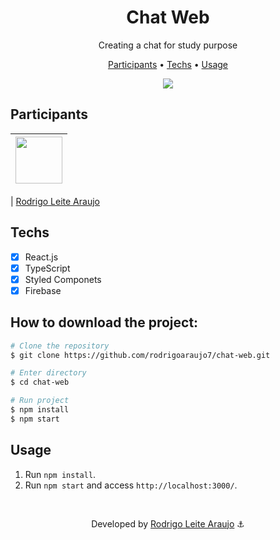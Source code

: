 ﻿<h1 align="center">
  Chat Web
</h1>

<p align="center">
  Creating a chat for study purpose
</p>

<p align="center">
  <a href="#participants">Participants</a> •
  <a href="#techs">Techs</a> •
  <a href="#usage">Usage</a>
</p>

<div align="center">
  <img src="https://i.giphy.com/media/v1.Y2lkPTc5MGI3NjExdWR2c2kyYXpleTFzcXdkbml1OGpzbzR5cXB5ZWFhM2p6Z210cDJsNyZlcD12MV9pbnRlcm5hbF9naWZfYnlfaWQmY3Q9Zw/NjKvYRpEPl5Q5IOzyM/giphy.gif" />
</div>

## Participants

| [<img src="https://avatars.githubusercontent.com/rodrigoaraujo7" width="75px;"/>](https://github.com/rodrigoaraujo7) |
| :------------------------------------------------------------------------------------------------------------------: |

| [Rodrigo Leite Araujo](https://github.com/rodrigoaraujo7)

## Techs

- [x] React.js
- [x] TypeScript
- [x] Styled Componets
- [x] Firebase

## How to download the project:

```bash
# Clone the repository
$ git clone https://github.com/rodrigoaraujo7/chat-web.git

# Enter directory
$ cd chat-web

# Run project
$ npm install
$ npm start
```

## Usage

1. Run `npm install`.<br />
2. Run `npm start` and access `http://localhost:3000/`.<br />

<br/>

<p align="center"> Developed by <a href="https://www.linkedin.com/in/rodrigo-leite-araujo-a2a1b119b/">Rodrigo Leite Araujo</a> ⚓</p>
